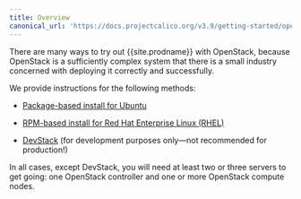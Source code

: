 ```yaml
---
title: Overview
canonical_url: 'https://docs.projectcalico.org/v3.9/getting-started/openstack/installation/overview'
---
```


There are many ways to try out {{site.prodname}} with OpenStack, because OpenStack
is a sufficiently complex system that there is a small industry
concerned with deploying it correctly and successfully.

We provide instructions for the following methods:

- [Package-based install for Ubuntu]({{site.baseurl}}/{{page.version}}/getting-started/openstack/installation/ubuntu)

- [RPM-based install for Red Hat Enterprise Linux (RHEL)]({{site.baseurl}}/{{page.version}}/getting-started/openstack/installation/redhat)

- [DevStack]({{site.baseurl}}/{{page.version}}/getting-started/openstack/installation/devstack) (for development purposes only—not recommended for production!)

In all cases, except DevStack, you will need at least two or three servers to
get going: one OpenStack controller and one or more OpenStack compute nodes.
